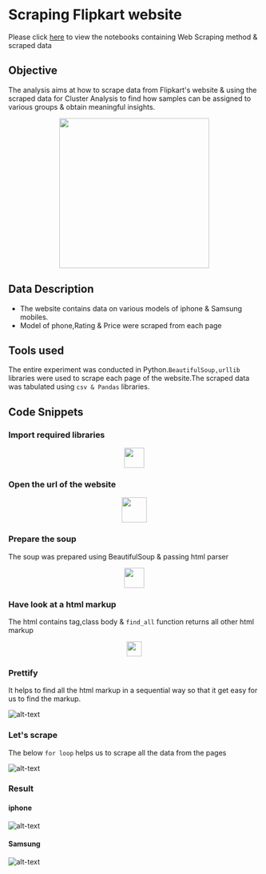 
# Scraping Flipkart website 

Please click [here](https://github.com/rakesh-upx/web_scraping/tree/master/web%20scraping/Notebook) to view the notebooks containing Web Scraping method & scraped data

## Objective 
The analysis aims at how to scrape data from Flipkart's website & using the scraped data for Cluster Analysis to find how samples can be assigned to various groups & obtain meaningful insights.




<p align="center">
  <img src="https://github.com/rakesh-upx/web_scraping/blob/master/web%20scraping/Images/iphone-8-flipkart-offer-1.png",alt="neofetch" align="middle" height="300px">
  </p>




## Data Description

* The website contains data on various models of iphone & Samsung mobiles.
* Model of phone,Rating & Price were scraped from each page

## Tools used
The entire experiment was conducted in Python.`BeautifulSoup,urllib` libraries were used to scrape each page of the website.The scraped data was tabulated using `csv & Pandas` libraries.


## Code Snippets

### Import required libraries






<p align="center">
  <img src="https://github.com/rakesh-upx/web_scraping/blob/master/web%20scraping/Images/libs_import.PNG",alt="neofetch" align="middle" height="40px">
  </p>


### Open the url of the website


<p align="center">
  <img src="https://github.com/rakesh-upx/web_scraping/blob/master/web%20scraping/Images/urllib.PNG",alt="neofetch" align="middle" height="50px">
  </p>


### Prepare the soup 
The soup was prepared using BeautifulSoup & passing html parser



<p align="center">
  <img src="https://github.com/rakesh-upx/web_scraping/blob/master/web%20scraping/Images/soup.PNG",alt="neofetch" align="middle" height="40px">
  </p>




### Have look at a html markup

The html contains tag,class body & `find_all` function returns all other html markup 

<p align="center">
  <img src="https://github.com/rakesh-upx/web_scraping/blob/master/web%20scraping/Images/html_tag.PNG",alt="neofetch" align="middle" height="30px">
  </p>



### Prettify 

It helps to find all the html markup in a sequential way so that it get easy for us to find the markup.




![alt-text](https://github.com/rakesh-upx/web_scraping/blob/master/web%20scraping/Images/prettify.PNG)




### Let's scrape 

The below `for loop` helps us to scrape all the data from the pages


![alt-text]("https://github.com/rakesh-upx/web_scraping/blob/master/web%20scraping/Images/scrape_now.PNG")






### Result

#### iphone


![alt-text]("https://github.com/rakesh-upx/web_scraping/blob/master/web%20scraping/Images/apple_1st.PNG")




#### Samsung


![alt-text]("https://github.com/rakesh-upx/web_scraping/blob/master/web%20scraping/Images/samsung.PNG")














